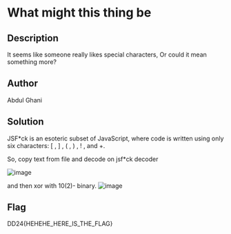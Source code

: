 # What might this thing be
## Description
It seems like someone really likes special characters, Or could it mean something more?
## Author
Abdul Ghani
## Solution
JSF*ck is an esoteric subset of JavaScript, where code is written using only six characters: [ , ] , ( , ) , ! , and +.

So,
copy text from file and decode on jsf*ck decoder

![image](https://github.com/0xZainRaza/DevDay24-CTF-Writeups/assets/100063485/30959d79-0a20-4944-b261-8035ff8f21a7)

and then xor with 10(2)- binary.
![image](https://github.com/0xZainRaza/DevDay24-CTF-Writeups/assets/100063485/599bf576-9288-4ea8-872f-7acf7a2b34fd)

## Flag
DD24{HEHEHE_HERE_IS_THE_FLAG}
